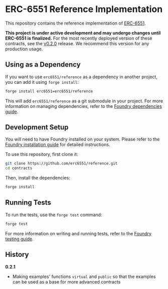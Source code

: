 # ERC-6551 Reference Implementation

This repository contains the reference implementation of [ERC-6551](https://eips.ethereum.org/EIPS/eip-6551).

**This project is under active development and may undergo changes until ERC-6551 is finalized.** For the most recently deployed version of these contracts, see the [v0.2.0](https://github.com/erc6551/reference/releases/tag/v0.2.0) release. We recommend this version for any production usage.

## Using as a Dependency

If you want to use `erc6551/reference` as a dependency in another project, you can add it using `forge install`:

```sh
forge install erc6551=erc6551/reference
```

This will add `erc6551/reference` as a git submodule in your project. For more information on managing dependencies, refer to the [Foundry dependencies guide](https://github.com/foundry-rs/book/blob/master/src/projects/dependencies.md).

## Development Setup

You will need to have Foundry installed on your system. Please refer to the [Foundry installation guide](https://github.com/foundry-rs/book/blob/master/src/getting-started/installation.md) for detailed instructions.

To use this repository, first clone it:

```sh
git clone https://github.com/erc6551/reference.git
cd contracts
```

Then, install the dependencies:

```sh
forge install
```

## Running Tests

To run the tests, use the `forge test` command:

```sh
forge test
```

For more information on writing and running tests, refer to the [Foundry testing guide](https://github.com/foundry-rs/book/blob/master/src/forge/writing-tests.md).


## History

**0.2.1**

- Making examples' functions `virtual` and `public` so that the examples can be used as a base for more advanced contracts
